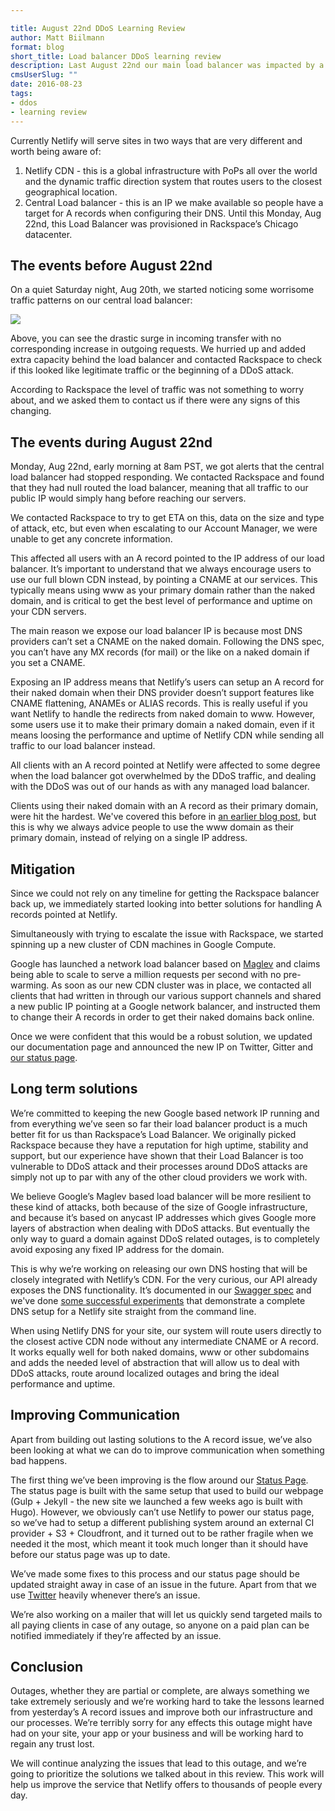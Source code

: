 ```yaml
---

title: August 22nd DDoS Learning Review
author: Matt Biilmann
format: blog
short_title: Load balancer DDoS learning review
description: Last August 22nd our main load balancer was impacted by a DDoS attack. This is what happened and what we learned from it.
cmsUserSlug: ""
date: 2016-08-23
tags:
- ddos
- learning review
---
```


Currently Netlify will serve sites in two ways that are very different and worth being aware of:


1. Netlify CDN - this is a global infrastructure with PoPs all over the world and the dynamic traffic direction system that routes users to the closest geographical location.
2. Central Load balancer - this is an IP we make available so people have a target for A records when configuring their DNS. Until this Monday, Aug 22nd, this Load Balancer was provisioned in Rackspace’s Chicago datacenter.


## The events before August 22nd

On a quiet Saturday night, Aug 20th, we started noticing some worrisome traffic patterns on our central load balancer:

![](https://d2mxuefqeaa7sj.cloudfront.net/s_98B086435B52302BE5B5F661A18FE544450FD9A9C1F00866F66F3E11E98B2503_1471903352201_Screen+Shot+2016-08-20+at+11.41.57+PM.png)

Above, you can see the drastic surge in incoming transfer with no corresponding increase in outgoing requests. We hurried up and added extra capacity behind the load balancer and contacted Rackspace to check if this looked like legitimate traffic or the beginning of a DDoS attack.

According to Rackspace the level of traffic was not something to worry about, and we asked them to contact us if there were any signs of this changing.


## The events during August 22nd

Monday, Aug 22nd, early morning at 8am PST, we got alerts that the central load balancer had stopped responding. We contacted Rackspace and found that they had null routed the load balancer, meaning that all traffic to our public IP would simply hang before reaching our servers.

We contacted Rackspace to try to get ETA on this, data on the size and type of attack, etc, but even when escalating to our Account Manager, we were unable to get any concrete information.

This affected all users with an A record pointed to the IP address of our load balancer. It’s important to understand that we always encourage users to use our full blown CDN instead, by pointing a CNAME at our services. This typically means using www as your primary domain rather than the naked domain, and is critical to get the best level of performance and uptime on your CDN servers.


The main reason we expose our load balancer IP is because most DNS providers can’t set a CNAME on the naked domain. Following the DNS spec, you can’t have any MX records (for mail) or the like on a naked domain if you set a CNAME.

Exposing an IP address means that Netlify’s users can setup an A record for their naked domain when their DNS provider doesn’t support features like CNAME flattening, ANAMEs or ALIAS records. This is really useful if you want Netlify to handle the redirects from naked domain to www. However, some users use it to make their primary domain a naked domain, even if it means loosing the performance and uptime of Netlify CDN while sending all traffic to our load balancer instead.

All clients with an A record pointed at Netlify were affected to some degree when the load balancer got overwhelmed by the DDoS traffic, and dealing with the DDoS was out of our hands as with any managed load balancer.

Clients using their naked domain with an A record as their primary domain, were hit the hardest. We've covered this before in [an earlier blog post](https://www.netlify.com/blog/2016/01/12/this-weekends-ddos-attack-and-whats-in-a-cname/), but this is why we always advice people to use the www domain as their primary domain, instead of relying on a single IP address.


## Mitigation

Since we could not rely on any timeline for getting the Rackspace balancer back up, we immediately started looking into better solutions for handling A records pointed at Netlify.

Simultaneously with trying to escalate the issue with Rackspace, we started spinning up a new cluster of CDN machines in Google Compute.

Google has launched a network load balancer based on [Maglev](http://research.google.com/pubs/pub44824.html) and claims being able to scale to serve a million requests per second with no pre-warming. As soon as our new CDN cluster was in place, we contacted all clients that had written in through our various support channels and shared a new public IP pointing at a Google network balancer, and instructed them to change their A records in order to get their naked domains back online.

Once we were confident that this would be a robust solution, we updated our documentation page and announced the new IP on Twitter, Gitter and [our status page](http://netlifystatus.com).


## Long term solutions

We’re committed to keeping the new Google based network IP running and from everything we’ve seen so far their load balancer product is a much better fit for us than Rackspace’s Load Balancer. We originally picked Rackspace because they have a reputation for high uptime, stability and support, but our experience have shown that their Load Balancer is too vulnerable to DDoS attack and their processes around DDoS attacks are simply not up to par with any of the other cloud providers we work with.

We believe Google’s Maglev based load balancer will be more resilient to these kind of attacks, both because of the size of Google infrastructure, and because it’s based on anycast IP addresses which gives Google more layers of abstraction when dealing with DDoS attacks. But eventually the only way to guard a domain against DDoS related outages, is to completely avoid exposing any fixed IP address for the domain.

This is why we’re working on releasing our own DNS hosting that will be closely integrated with Netlify’s CDN. For the very curious, our API already exposes the DNS functionality. It’s documented in our [Swagger spec](https://github.com/netlify/open-api/blob/master/swagger.yml#L764) and we've done [some successful experiments](https://www.youtube.com/watch?v=IfFenanuRnc&feature=youtu.be) that demonstrate a complete DNS setup for a Netlify site straight from the command line.

When using Netlify DNS for your site, our system will route users directly to the closest active CDN node without any intermediate CNAME or A record. It works equally well for both naked domains, www or other subdomains and adds the needed level of abstraction that will allow us to deal with DDoS attacks, route around localized outages and bring the ideal performance and uptime.


## Improving Communication

Apart from building out lasting solutions to the A record issue, we’ve also been looking at what we can do to improve communication when something bad happens.

The first thing we’ve been improving is the flow around our [Status Page](http://netlifystatus.com). The status page is built with the same setup that used to build our webpage (Gulp + Jekyll - the new site we launched a few weeks ago is built with Hugo). However, we obviously can’t use Netlify to power our status page, so we’ve had to setup a different publishing system around an external CI provider + S3 + Cloudfront, and it turned out to be rather fragile when we needed it the most, which meant it took much longer than it should have before our status page was up to date.

We’ve made some fixes to this process and our status page should be updated straight away in case of an issue in the future. Apart from that we use [Twitter](https://twitter.com/netlify) heavily whenever there’s an issue.

We’re also working on a mailer that will let us quickly send targeted mails to all paying clients in case of any outage, so anyone on a paid plan can be notified immediately if they’re affected by an issue.


## Conclusion

Outages, whether they are partial or complete, are always something we take extremely seriously and we’re working hard to take the lessons learned from yesterday’s A record issues and improve both our infrastructure and our processes. We’re terribly sorry for any effects this outage might have had on your site, your app or your business and will be working hard to regain any trust lost.

We will continue analyzing the issues that lead to this outage, and we’re going to prioritize the solutions we talked about in this review. This work will help us improve the service that Netlify offers to thousands of people every day.
